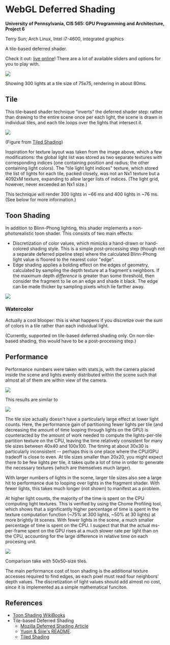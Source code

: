 WebGL Deferred Shading
======================

**University of Pennsylvania, CIS 565: GPU Programming and Architecture, Project 6**

Terry Sun; Arch Linux, Intel i7-4600, integrated graphics

A tile-based deferred shader.

Check it out: [live online](http://terrysun.blue/WebGL-Deferred-Shader/)!
There are a lot of available sliders and options for
you to play with.

![](img/normal.png)

Showing 300 lights at a tile size of 75x75, rendering in about 80ms.

## Tile

This tile-based shader technique "inverts" the deferred shader step: rather than
drawing to the entire scene once per each light, the scene is drawn in
individual tiles, and each tile loops over the lights that intersect it.

![](img/tiled_textures.png)

(Figure from [Tiled Shading](http://www.cse.chalmers.se/~uffe/tiled_shading_preprint.pdf))

Inspiration for texture layout was taken from the image above, which a few
modifications: the global light list was stored as two separate textures with
corresponding indices (one containing position and radius; the other containing
light colors). The "tile light light indices" texture, which stored the list of
lights for each tile, packed closely, was not an Nx1 texture but a 4092xM
texture, expanding to allow larger lists of indices. (The light grid, however,
never exceeded an Nx1 size.)

This technique will render 300 lights in ~66 ms and 400 lights in ~76 ms. (See
below for more information.)

## Toon Shading

In addition to Blinn-Phong lighting, this shader implements a non-photorealistic
toon shader. This consists of two main effects:

* Discretization of color values, which mimicks a hand-drawn or hand-colored
  shading style. This is a simple post-processing step (though not a separate
  deferred pipeline step) where the calculated Blinn-Phong light value is
  floored to the nearest color "edge".
* Edge shading applies a bolding effect on the edges of geometry, calculated by
  sampling the depth texture at a fragment's neighbors. If the maximum depth
  *difference* is greater than some threshold, then consider the fragment to lie
  on an edge and shade it black. The edge can be made thicker by sampling pixels
  which lie farther away.

![](img/toon.png)

### Watercolor

Actually a cool blooper: this is what happens if you discretize over the *sum*
of colors in a tile rather than each individual light.

(Currently, supported on tile-based deferred shading only. On non-tile-based
shading, this would have to be a post-processing step.)

## Performance

Performance numbers were taken with stats.js, with the camera placed inside the
scene and lights evenly distributed within the scene such that almost all of
them are within view of the camera.

![](img/chart_opts.png)

This results are similar to 

![](img/chart_tile_size.png)

The tile size actually doesn't have a particularly large effect at lower light
counts. Here, the performance gain of partitioning fewer lights per tile (and
decreasing the amount of time looping through lights on the GPU) is counteracted
by the amount of work needed to compute the lights-per-tile partition texture on
the CPU, leaving the time relatively consistent for many tile sizes between
40x40 and 100x100. The timing at about 30x30 is particularly inconsistent --
perhaps this is one place where the CPU/GPU tradeoff is close to even. At tile
sizes smaller than 20x20, you might expect there to be few lights per tile, it
takes quite a lot of time in order to generate the necessary textures (which are
themselves much larger).

With larger numbers of lights in the scene, larger tile sizes also see a large
hit to performance due to looping over lights in the fragment shader. With
fewer lights, this takes much longer (not shown) to manifest as a problem.

At higher light counts, the majority of the time is spent on the CPU computing
light textures. This is verified by using the Chome Profiling tool, which shows
that a significantly higher percentage of time is spent in the texture
computation function (~75% at 300 lights, ~50% at 30 lights) at more brightly
lit scenes. With fewer lights in the scene, a much smaller percentage of time is
spent on the CPU. I suspect that that the actual ms-per-frame spent on the GPU
rises at a much slower rate per light than on the CPU, accounting for the large
difference in relative time on each procesing unit.

![](img/chart_toon.png)

Comparison take with 50x50-size tiles.

The main performance cost of toon shading is the additional texture accesses
required to find edges, as each pixel must read four neighbors' depth values.
The discretization of light values should add almost no cost, since it is
implemented as a simple mathematical funciton.

## References

* [Toon Shading WikiBooks](https://en.wikibooks.org/wiki/GLSL_Programming/Unity/Toon_Shading)
* Tile-based Deferred Shading
  * [Mozilla Deferred Shading Article](https://hacks.mozilla.org/2014/01/webgl-deferred-shading/)
  * [Yuqin & Sijie's README](https://github.com/YuqinShao/Tile_Based_WebGL_DeferredShader/blob/master/README.md#algorithm-details).
  * [Tiled Shading](http://www.cse.chalmers.se/~uffe/tiled_shading_preprint.pdf)
